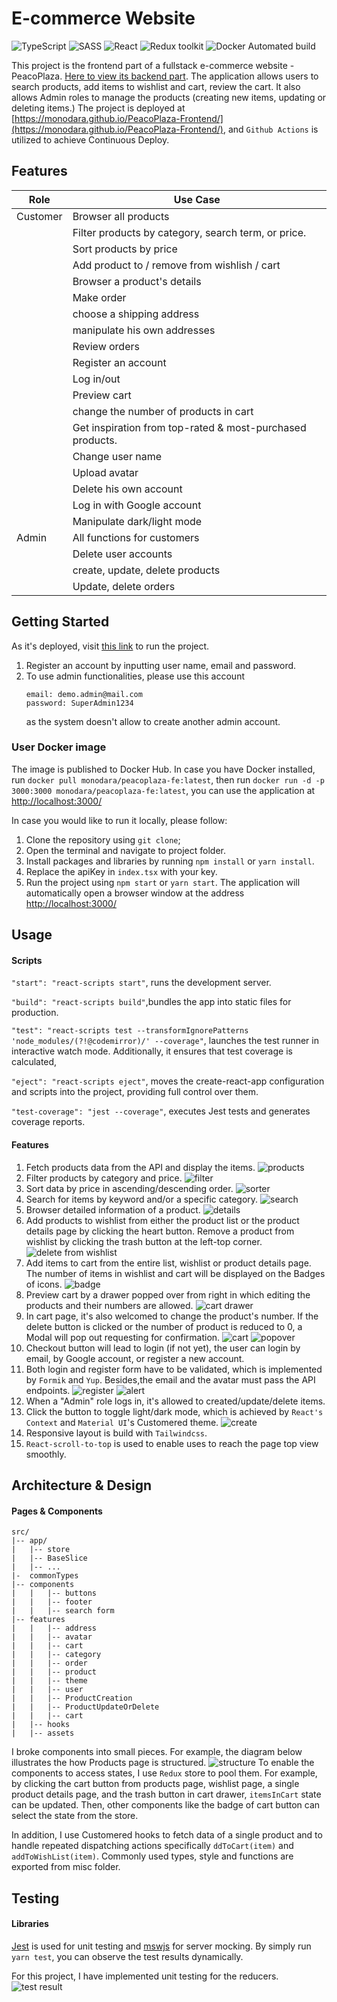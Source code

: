 # E-commerce Website

![TypeScript](https://img.shields.io/badge/TypeScript-v.4-green)
![SASS](https://img.shields.io/badge/SASS-v.4-hotpink)
![React](https://img.shields.io/badge/React-v.18-blue)
![Redux toolkit](https://img.shields.io/badge/Redux-v.1.9-brown)
![Docker Automated build](https://img.shields.io/docker/automated/monodara/peacoplaza-fe)

This project is the frontend part of a fullstack e-commerce website - PeacoPlaza. [Here to view its backend part](https://github.com/monodara/PeacoPlaza-Backend). The application allows users to search products, add items to wishlist and cart, review the cart. It also allows Admin roles to manage the products (creating new items, updating or deleting items.) The project is deployed at [https://monodara.github.io/PeacoPlaza-Frontend/](https://monodara.github.io/PeacoPlaza-Frontend/), and `Github Actions` is utilized to achieve Continuous Deploy. 

## Features

| Role     | Use Case                                                  |
| -------- | --------------------------------------------------------- |
| Customer | Browser all products                                      |
|          | Filter products by category, search term, or price.       |
|          | Sort products by price                                    |
|          | Add product to / remove from wishlish / cart              |
|          | Browser a product's details                               |
|          | Make order                                                |
|          | choose a shipping address                                 |
|          | manipulate his own addresses                              |
|          | Review orders                                             |
|          | Register an account                                       |
|          | Log in/out                                                |
|          | Preview cart                                              |
|          | change the number of products in cart                     |
|          | Get inspiration from top-rated & most-purchased products. |
|          | Change user name                                          |
|          | Upload avatar                                             |
|          | Delete his own account                                    |
|          | Log in with Google account                                |
|          | Manipulate dark/light mode                                |
| Admin    | All functions for customers                               |
|          | Delete user accounts                                      |
|          | create, update, delete products                           |
|          | Update, delete orders                                     |

## Getting Started

As it's deployed, visit [this link](https://monodara.github.io/PeacoPlaza-Frontend/) to run the project.

1. Register an account by inputting user name, email and password.
2. To use admin functionalities, please use this account
   ```
   email: demo.admin@mail.com
   password: SuperAdmin1234
   ```
   as the system doesn't allow to create another admin account.

### User Docker image

The image is published to Docker Hub. In case you have Docker installed, run `docker pull monodara/peacoplaza-fe:latest`, then run `docker run -d -p 3000:3000 monodara/peacoplaza-fe:latest`, you can use the application at [http://localhost:3000/](http://localhost:3000/)

In case you would like to run it locally, please follow:

1. Clone the repository using `git clone`;
2. Open the terminal and navigate to project folder.
3. Install packages and libraries by running `npm install` or `yarn install`.
4. Replace the apiKey in `index.tsx` with your key.
5. Run the project using `npm start` or `yarn start`. The application will automatically open a browser window at the address [http://localhost:3000/](http://localhost:3000/)

## Usage

#### Scripts

`"start": "react-scripts start"`, runs the development server.

`"build": "react-scripts build"`,bundles the app into static files for production.

`"test": "react-scripts test --transformIgnorePatterns 'node_modules/(?!@codemirror)/' --coverage"`, launches the test runner in interactive watch mode. Additionally, it ensures that test coverage is calculated,

`"eject": "react-scripts eject"`, moves the create-react-app configuration and scripts into the project, providing full control over them.

`"test-coverage": "jest --coverage"`, executes Jest tests and generates coverage reports.

#### Features

1.  Fetch products data from the API and display the items.
    ![products](./src/images/screenshots/products.png)
2.  Filter products by category and price.
    ![filter](./src/images/screenshots/productFilter.png)
3.  Sort data by price in ascending/descending order.
    ![sorter](./src/images/screenshots/productSorting.png)
4.  Search for items by keyword and/or a specific category.
    ![search](./src/images/screenshots/search.png)
5.  Browser detailed information of a product.
    ![details](./src/images/screenshots/productDetail.png)
6.  Add products to wishlist from either the product list or the product details page by clicking the heart button. Remove a product from wishlist by clicking the trash button at the left-top corner.  
    ![delete from wishlist](./src/images/screenshots/deleteWishlistItem.png)
7.  Add items to cart from the entire list, wishlist or product details page. The number of items in wishlist and cart will be displayed on the Badges of icons.
    ![badge](./src/images/screenshots/badge.png)
8.  Preview cart by a drawer popped over from right in which editing the products and their numbers are allowed.
    ![cart drawer](./src/images/screenshots/cartDrawer.png)
9.  In cart page, it's also welcomed to change the product's number. If the delete button is clicked or the number of product is reduced to 0, a Modal will pop out requesting for confirmation.
    ![cart](./src/images/screenshots/cart.png)
    ![popover](./src/images/screenshots/deletePopover.png)
10. Checkout button will lead to login (if not yet), the user can login by email, by Google account, or register a new account.
11. Both login and register form have to be validated, which is implemented by `Formik` and `Yup`. Besides,the email and the avatar must pass the API endpoints.
    ![register](./src/images/screenshots/register.png)
    ![alert](./src/images/screenshots/avatarAlert.png)
12. When a "Admin" role logs in, it's allowed to created/update/delete items.
13. Click the button to toggle light/dark mode, which is achieved by `React's Context` and `Material UI`'s Customered theme.
    ![create](./src/images/screenshots/create.png)
14. Responsive layout is build with `Tailwindcss`.
15. `React-scroll-to-top` is used to enable uses to reach the page top view smoothly.

## Architecture & Design

#### Pages & Components

```
src/
|-- app/
|   |-- store
|   |-- BaseSlice
|   |-- ...
|-  commonTypes
|-- components
|   |   |-- buttons
|   |   |-- footer
|   |   |-- search form
|-- features
|   |   |-- address
|   |   |-- avatar
|   |   |-- cart
|   |   |-- category
|   |   |-- order
|   |   |-- product
|   |   |-- theme
|   |   |-- user
|   |   |-- ProductCreation
|   |   |-- ProductUpdateOrDelete
|   |   |-- cart
|   |-- hooks
|   |-- assets
```

I broke components into small pieces. For example, the diagram below illustrates the how Products page is structured.
![structure](./src//images/screenshots/componentStructure.png)
To enable the components to access states, I use `Redux` store to pool them. For example, by clicking the cart button from products page, wishlist page, a single product details page, and the trash button in cart drawer, `itemsInCart` state can be updated. Then, other components like the badge of cart button can select the state from the store.

In addition, I use Customered hooks to fetch data of a single product and to handle repeated dispatching actions specifically `ddToCart(item)` and `addToWishList(item)`.
Commonly used types, style and functions are exported from misc folder.

## Testing

#### Libraries

[Jest](https://jestjs.io/) is used for unit testing and [mswjs](https://mswjs.io/) for server mocking. By simply run `yarn test`, you can observe the test results dynamically.

For this project, I have implemented unit testing for the reducers.
![test result](./src/images/screenshots/test.png)
